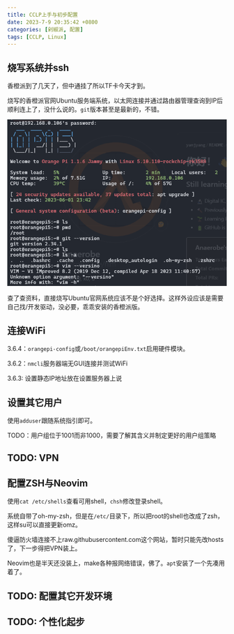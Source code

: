 ```yaml
---
title: CCLP上手与初步配置
date: 2023-7-9 20:35:42 +0800
categories: [剁椒派, 配置]
tags: [CCLP, Linux]
---
```


## 烧写系统并ssh

香橙派到了几天了，但中通挂了所以TF卡今天才到。

烧写的香橙派官网Ubuntu服务端系统，以太网连接并通过路由器管理查询到IP后顺利连上了，没什么说的。`git`版本甚至是最新的，不错。

![Boot](/assets/posts/2023-07-09203906.png)

查了查资料，直接烧写Ubuntu官网系统应该不是个好选择。这样外设应该是需要自己找/开发驱动，没必要，乖乖安装的香橙派版。

## 连接WiFi

3.6.4：`orangepi-config`或`/boot/orangepiEnv.txt`启用硬件模块。

3.6.2：`nmcli`服务器端无GUI连接并测试WiFi

3.6.3: 设置静态IP地址放在设置服务器上说

## 设置其它用户

使用`adduser`跟随系统指引即可。

TODO：用户组位于1001而非1000，需要了解其含义并制定更好的用户组策略

## TODO: VPN

## 配置ZSH与Neovim

使用`cat /etc/shells`查看可用shell，`chsh`修改登录shell。

系统自带了oh-my-zsh，但是在`/etc/`目录下，所以把root的shell也改成了zsh，这样su可以直接更新omz。

傻逼防火墙连接不上raw.githubusercontent.com这个网站，暂时只能先改hosts了，下一步得把VPN装上。

Neovim也是半天还没装上，make各种报网络错误，佛了。`apt`安装了一个先凑用着了。

## TODO: 配置其它开发环境

## TODO: 个性化起步
